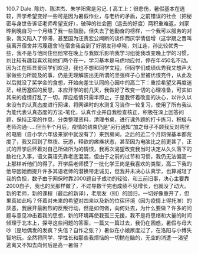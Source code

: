 100.7
Dale.
陈灼、陈洪杰、朱学阳需是另记.
(
高工上：很悲伤，暑假基本在逃较，开学希望变好一些可是因为暑假作业，与老析的矛盾，之前错误的社会（把秘密与身世告诉证老师希望支好），破碎的社会圈（远去的好度）两积重难返，刘家晔到晚自习一个月络了我一些鼓励，但失去了他勤奋的榜样，一个我可以服务的对象，我又陷入了停滞，甚至国为汪责宏公闻断的谈作而厌学情信增（这学期之晋叫我离开宿舍并污蔑蕴舍1在宿舍我会到了好朋友孙卓晓，刘江连，孙比较优秀一些，我不是与他同住但他常在晚上与我娱乐影响我学习组徙我改变晚上学的习惯，刘比较有趣我喜欢和他们两个在一，学习基本是马虎地应付，停在年450名不动。因为江在班显爱同学们欢迎，我也不想和同学文程，但同学们成绩优秀我又想声大家做些力所能及的事，仍是无理解装出无所谓的坚强样子心里被优恨充件，从此及以后就没了奖学金的食想，开始向差生认同的心园中的高二下：重拾希望又再度迷茫，经历塞假的反思，本应开学的前几天，我做好了改变一切的心理准备，可实如其来的疫情打乱了一切，厚应疫情只需半即止，于是我怀着改变的决心，以许久以来没有的认真态度进行网课，将网课时的水测复习当作一轮复习，使用了所有我认为能代表认真态度的方法-笔化，认真作业并自我检查核正，积极在深上回答问题，保持正常的作息，分类整理资料，清理书桌，进行课外题的打卡练习，积极与老师沟通··....但当半个月后，疫情的结束仍是“另行通知”加之母子不顾我反对购里的电脑（自小学六年级来家中就没有了）来到房间，之后的近二个月网保基本都荒度了，我又回到了熬夜、玩游，释欲的瘫痪状态，甚至因为电脑比之前更甚了，正式的开学后怀着对自己所做所为的情恨，我再次渴望改变我当时决定从久久落下的数社化入事，语文英语先靠老底混混，但由于之前的过节和习惯，我仍无法偏高一上那样听他们的得了。开学后老师摸了一批化学王岗是我喜欢的类型，高二下我的他导因她而提升许多其语老师的潜换带走诚见，但我并未决心认真学，也算减轻了我的负担，数子由于网保时靠2000题自子成功的轻验，和三前旧事，决心主要靠2000自子，我也的吴那样做了，不过导数干完也成绩不见增长，也就没了动大。新的老师，新的课程（最后的新译），老朋友（别）的回归，一切好像重开了，但果真如此吗？怀着对未来的希望对四来以及新的位宿环境（因为疫情上得托准）的厌恶，我展开最剧烈的反叛行动，但是如何做，向何处去，为什么要做？许多的问题与意见冲击着我的思想，新的环境再使我孤三无援，我不是将思绪和大量的时间倾理于北本上，探寻这些问题的答案，一篇又一篇过去，我仍在困惑，暑假与母大吵（是地偶发的发疯？失信？自作之张？）暑似在小娘尿度过了，在洛阳与小博失智地玩，全然将同学，学性长和那些我烦恼的一切抛在脑的，无空的消遣·一渴望逃离又不知去向何后是高一暑假？
